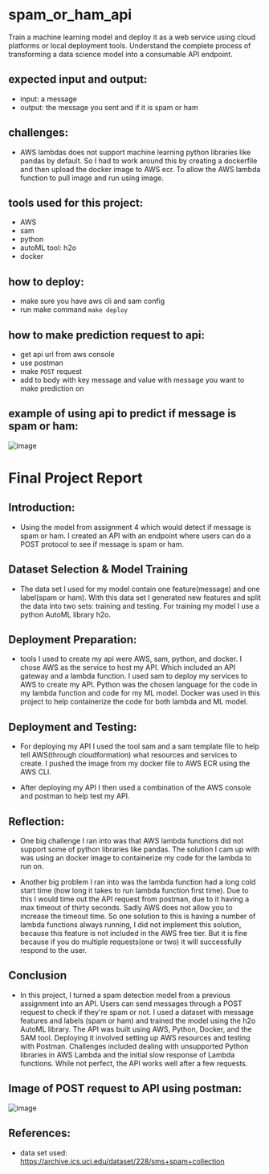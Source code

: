 # spam_or_ham_api
Train a machine learning model and deploy it as a web service using cloud platforms or local deployment tools. Understand the complete process of transforming a data science model into a consumable API endpoint.

## expected input and output:
- input: a message
- output: the message you sent and if it is spam or ham

## challenges:
- AWS lambdas does not support machine learning python libraries like pandas by default. So I had to work around this by creating a dockerfile and then upload the docker image to AWS ecr. To allow the AWS lambda function to pull image and run using image.

## tools used for this project:
- AWS
- sam
- python
- autoML tool: h2o
- docker

## how to deploy:
- make sure you have aws cli and sam config
- run make command `make deploy`

## how to make prediction request to api:
- get api url from aws console
- use postman
- make `POST` request
- add to body with key message and value with message you want to make prediction on

## example of using api to predict if message is spam or ham:
![image](https://github.com/themnsavage/spam_or_ham_api/assets/60998598/1ecb2d1a-1b61-48f6-af16-071fb8eccce4)

# Final Project Report

## Introduction:
- Using the model from assignment 4 which would detect if message is spam or ham. I created an API with an endpoint where users can do a POST protocol to see if message is spam or ham.

## Dataset Selection & Model Training
-  The data set I used for my model contain one feature(message) and one label(spam or ham). With this data set I generated new features and split the data into two sets: training and testing. For training my model I use a python AutoML library h2o.

## Deployment Preparation:
- tools I used to create my api were AWS, sam, python, and docker. I chose AWS as the service to host my API. Which included an API gateway and a lambda function. I used sam to deploy my services to AWS to create my API. Python was the chosen language for the code in my lambda function and code for my ML model. Docker was used in this project to help containerize the code for both lambda and ML model.

## Deployment and Testing:
- For deploying my API I used the tool sam and a sam template file to help tell AWS(through cloudformation) what resources and services to create. I pushed the image from my docker file to AWS ECR using the AWS CLI.

- After deploying my API I then used a combination of the AWS console and postman to help test my API.

## Reflection:
-  One big challenge I ran into was that AWS lambda functions did not support some of python libraries like pandas. The solution I cam up with was using an docker image to containerize my code for the lambda to run on.

-  Another big problem I ran into was the lambda function had a long cold start time (how long it takes to run lambda function first time). Due to this I would time out the API request from postman, due to it having a max timeout of thirty seconds. Sadly AWS does not allow you to increase the timeout time. So one solution to this is having a number of lambda functions always running, I did not implement this solution, because this feature is not included in the AWS free tier. But it is fine because if you do multiple requests(one or two) it will successfully respond to the user.

## Conclusion
- In this project, I turned a spam detection model from a previous assignment into an API. Users can send messages through a POST request to check if they're spam or not. I used a dataset with message features and labels (spam or ham) and trained the model using the h2o AutoML library. The API was built using AWS, Python, Docker, and the SAM tool. Deploying it involved setting up AWS resources and testing with Postman. Challenges included dealing with unsupported Python libraries in AWS Lambda and the initial slow response of Lambda functions. While not perfect, the API works well after a few requests.

## Image of POST request to API using postman:
![image](https://github.com/themnsavage/spam_or_ham_api/assets/60998598/0a3538d4-c4d6-42e2-b6e3-8124ee285f6c)

## References:
- data set used: https://archive.ics.uci.edu/dataset/228/sms+spam+collection

